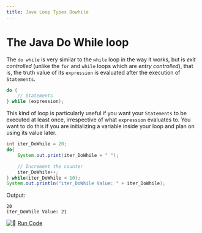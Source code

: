 ```yaml
---
title: Java Loop Types Dowhile
---
```

# The Java Do While loop

The `do while` is very similar to the `while` loop in the way it works, but is _exit controlled_ (unlike the `for` and `while` loops which are _entry controlled_), that is, the truth value of its `expression` is evaluated after the execution of `Statements`.

```java
do {
    // Statements
} while (expression);
```

This kind of loop is particularly useful if you want your `Statements` to be executed at least once, irrespective of what `expression` evaluates to. You want to do this if you are initializing a variable inside your loop and plan on using its value later.

```java
int iter_DoWhile = 20;
do{
    System.out.print(iter_DoWhile + " ");

    // Increment the counter
    iter_DoWhile++;
} while(iter_DoWhile < 10);
System.out.println("iter_DoWhile Value: " + iter_DoWhile);
```

Output:

    20
    iter_DoWhile Value: 21

![:rocket:](//forum.freecodecamp.com/images/emoji/emoji_one/rocket.png?v=2 ":rocket:") <a href='https://repl.it/CJYl/0' target='_blank' rel='nofollow'>Run Code</a>